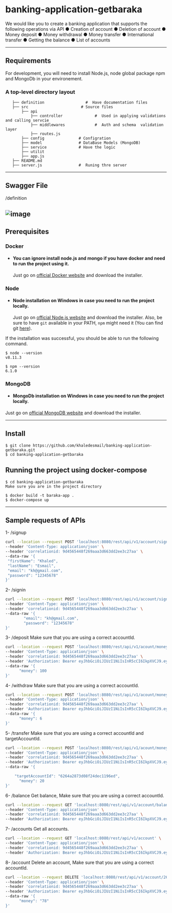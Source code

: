 # banking-application-getbaraka

We would like you to create a banking application that supports the following operations via API
● Creation of account
● Deletion of account
● Money deposit
● Money withdrawal
● Money transfer
● International transfer
● Getting the balance
● List of accounts

---
## Requirements

For development, you will need to install Node.js, node global package npm and MongoDb in your environement.

### A top-level directory layout
 ``` bash.
    ├── definition                  #  Have documentation files
    ├── src                       # Source files 
        ├── api                 
            ├── controller              #  Used in applying validations and calling servcie
            ├── middlewares             #  Auth and schema  validation layer
            ├── routes.js  
        ├── config               # Configration 
        ├── model                # DataBase Models (MongoDB)
        ├── service              # Have the logic
        ├── utilit              
        ├── app.js
    ├── README.md
    ├── server.js                #  Runing thre server
```
---
## Swagger File
/definition

![image](https://user-images.githubusercontent.com/20797756/164987997-ba9db165-ff2c-4ce6-85ff-8560363fbb86.png)
---

## Prerequisites
### Docker
 - #### You can ignore install node.js and mongo if you have docker and need to run the project using it.

      Just go on [official Docker website](https://www.docker.com/get-started/) and download the installer.
### Node
- #### Node installation on Windows in case you need to run the project locally.

  Just go on [official Node.js website](https://nodejs.org/) and download the installer.
Also, be sure to have `git` available in your PATH, `npm` might need it (You can find git [here](https://git-scm.com/)).

If the installation was successful, you should be able to run the following command.

    $ node --version
    v8.11.3

    $ npm --version
    6.1.0
    
### MongoDB
 - #### MongoDb installation on Windows in case you need to run the project locally.

  Just go on [official MongoDB website](https://docs.mongodb.com/manual/tutorial/install-mongodb-on-windows/) and download the installer.

---

## Install
    $ git clone https://github.com/khaledesmail/banking-application-getbaraka.git
    $ cd banking-application-getbaraka
    
## Running the project using docker-compose

    $ cd banking-application-getbaraka
    Make sure you are in the project directory
    
    $ docker build -t baraka-app .
    $ docker-compose up

---
## Sample requests of APIs

1- /signup
```bash
curl --location --request POST 'localhost:8080/rest/api/v1/account/signup' \
--header 'Content-Type: application/json' \
--header 'correlationid: 9d4565448f269aaa3d663dd2ee3c27aa' \
--data-raw '{
 "firstName": "Khaled",
 "lastName": "Esmail",
 "email": "kh@gmail.com",
 "password": "12345678"
}'
```
2- /signin
```bash
curl --location --request POST 'localhost:8080/rest/api/v1/account/signin' \
--header 'Content-Type: application/json' \
--header 'correlationid: 9d4565448f269aaa3d663dd2ee3c27aa' \
--data-raw '{
        "email": "kh@gmail.com",
        "password": "12345678"
}'
```
3- /deposit
Make sure that you are using a correct accountId.
```bash
curl --location --request POST 'localhost:8080/rest/api/v1/acount/money/deposit/62637abf027e5925146f0494' \
--header 'Content-Type: application/json' \
--header 'correlationid: 9d4565448f269aaa3d663dd2ee3c27aa' \
--header 'Authorization: Bearer eyJhbGciOiJIUzI1NiIsInR5cCI6IkpXVCJ9.eyJpYXQiOjE2NTA2ODMwNzAuNDM2LCJleHAiOjE2NTA3NzMwNzAuNDM2LCJlbWFpbCI6ImtoYWxlZEBnbWFpbC5jb20iLCJuYW1lIjoia2hhbGVkIGVzbWFpbCIsImFjY291bnRJZCI6IjYyNjM2NzNjNjRmM2ViMDcyNGUxZTFkMSJ9.rEovjfL-w1aWP9-otmyLzaP9l4Uej3_12fTpcsDqlXU' \
--data-raw '{
      "money": 100
}'
```
4- /withdraw
Make sure that you are using a correct accountId.
```bash
curl --location --request POST 'localhost:8080/rest/api/v1/acount/money/withdraw/6263673c64f3eb0724e1e1d1' \
--header 'Content-Type: application/json' \
--header 'correlationid: 9d4565448f269aaa3d663dd2ee3c27aa' \
--header 'Authorization: Bearer eyJhbGciOiJIUzI1NiIsInR5cCI6IkpXVCJ9.eyJpYXQiOjE2NTA2ODMwNzAuNDM2LCJleHAiOjE2NTA3NzMwNzAuNDM2LCJlbWFpbCI6ImtoYWxlZEBnbWFpbC5jb20iLCJuYW1lIjoia2hhbGVkIGVzbWFpbCIsImFjY291bnRJZCI6IjYyNjM2NzNjNjRmM2ViMDcyNGUxZTFkMSJ9.rEovjfL-w1aWP9-otmyLzaP9l4Uej3_12fTpcsDqlXU' \
--data-raw '{
      "money": 6
}'
```
5- /transfer
Make sure that you are using a correct accountId and targetAccountId.
```bash
curl --location --request POST 'localhost:8080/rest/api/v1/acount/money/transfer/62637abf027e5925146f0494' \
--header 'Content-Type: application/json' \
--header 'correlationid: 9d4565448f269aaa3d663dd2ee3c27aa' \
--header 'Authorization: Bearer eyJhbGciOiJIUzI1NiIsInR5cCI6IkpXVCJ9.eyJpYXQiOjE2NTA2ODMwNzAuNDM2LCJleHAiOjE2NTA3NzMwNzAuNDM2LCJlbWFpbCI6ImtoYWxlZEBnbWFpbC5jb20iLCJuYW1lIjoia2hhbGVkIGVzbWFpbCIsImFjY291bnRJZCI6IjYyNjM2NzNjNjRmM2ViMDcyNGUxZTFkMSJ9.rEovjfL-w1aWP9-otmyLzaP9l4Uej3_12fTpcsDqlXU' \
--data-raw '{

    "targetAccountId": "6264a2873d08f24dec1196ed",
      "money": 20
}'
```
6- /balance
Get balance, Make sure that you are using a correct accountId.
```bash
curl --location --request GET 'localhost:8080/rest/api/v1/account/balance/6264a2873d08f24dec1196ed' \
--header 'Content-Type: application/json' \
--header 'correlationid: 9d4565448f269aaa3d663dd2ee3c27aa' \
--header 'Authorization: Bearer eyJhbGciOiJIUzI1NiIsInR5cCI6IkpXVCJ9.eyJpYXQiOjE2NTA2ODMwNzAuNDM2LCJleHAiOjE2NTA3NzMwNzAuNDM2LCJlbWFpbCI6ImtoYWxlZEBnbWFpbC5jb20iLCJuYW1lIjoia2hhbGVkIGVzbWFpbCIsImFjY291bnRJZCI6IjYyNjM2NzNjNjRmM2ViMDcyNGUxZTFkMSJ9.rEovjfL-w1aWP9-otmyLzaP9l4Uej3_12fTpcsDqlXU'
```
7- /accounts
Get all accounts.
```bash
curl --location --request GET 'localhost:8080/rest/api/v1/account' \
--header 'Content-Type: application/json' \
--header 'correlationid: 9d4565448f269aaa3d663dd2ee3c27aa' \
--header 'Authorization: Bearer eyJhbGciOiJIUzI1NiIsInR5cCI6IkpXVCJ9.eyJpYXQiOjE2NTA2ODY2NjQuMjE0LCJleHAiOjE2NTA3NzY2NjQuMjE0LCJlbWFpbCI6ImtoYWxlZEBnbWFpbC5jb20iLCJuYW1lIjoia2hhbGVkIGVzbWFpbCIsImFjY291bnRJZCI6IjYyNjM3YWJmMDI3ZTU5MjUxNDZmMDQ5NCJ9.CtJSkBsovyCJ8JTHsdIKVfWb5yRxXvxDtRx-XqSNw8g'
```
8- /account
Delete an account, Make sure that you are using a correct accountId.
```bash
curl --location --request DELETE 'localhost:8080/rest/api/v1/account/263673c64f3eb0724e1e1d1' \
--header 'Content-Type: application/json' \
--header 'correlationid: 9d4565448f269aaa3d663dd2ee3c27aa' \
--header 'Authorization: Bearer eyJhbGciOiJIUzI1NiIsInR5cCI6IkpXVCJ9.eyJpYXQiOjE2NTA2ODMwNzAuNDM2LCJleHAiOjE2NTA3NzMwNzAuNDM2LCJlbWFpbCI6ImtoYWxlZEBnbWFpbC5jb20iLCJuYW1lIjoia2hhbGVkIGVzbWFpbCIsImFjY291bnRJZCI6IjYyNjM2NzNjNjRmM2ViMDcyNGUxZTFkMSJ9.rEovjfL-w1aWP9-otmyLzaP9l4Uej3_12fTpcsDqlXU' \
--data-raw '{
      "money": "78"
}'
```
